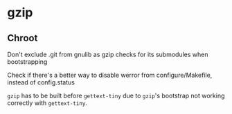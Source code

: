 # gzip

## Chroot

Don't exclude .git from gnulib as gzip checks for its submodules when 
bootstrapping

Check if there's a better way to disable werror from configure/Makefile, instead
of config.status

`gzip` has to be built before `gettext-tiny` due to `gzip`'s bootstrap not
working correctly with `gettext-tiny`.
